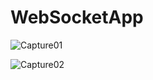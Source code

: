 # WebSocketApp
![Capture01](https://github.com/omidsotooni/WebSocket/assets/25717692/a874cff5-b13c-40e6-bc49-de8bc54fe72a)

![Capture02](https://github.com/omidsotooni/WebSocket/assets/25717692/b400bfff-9735-4760-ad3e-403096df6f5b)
